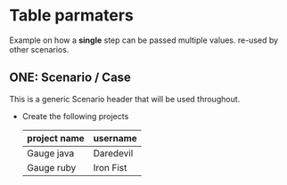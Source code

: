 # Table parmaters

Example on how a **single** step can be passed multiple values. 
re-used by other scenarios.


## ONE: Scenario / Case 
This is a generic Scenario header that will be used throughout.

* Create the following projects

     |project name| username |
     |------------|----------|
     | Gauge java | Daredevil|
     | Gauge ruby | Iron Fist| 